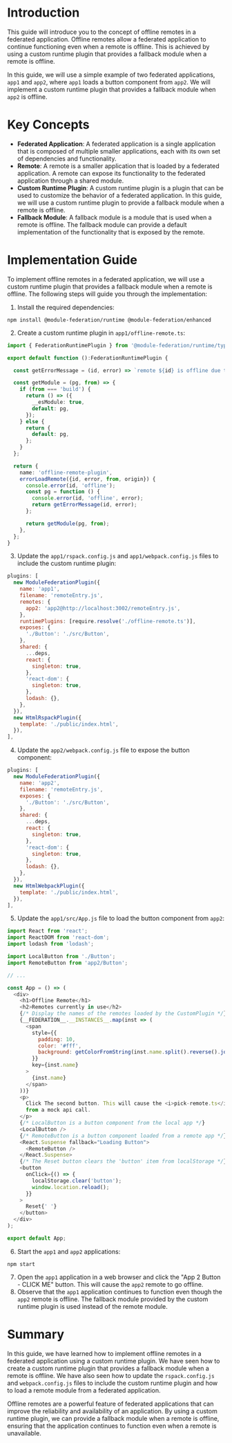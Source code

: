 
 # Introduction

This guide will introduce you to the concept of offline remotes in a federated application. Offline remotes allow a federated application to continue functioning even when a remote is offline. This is achieved by using a custom runtime plugin that provides a fallback module when a remote is offline.

In this guide, we will use a simple example of two federated applications, `app1` and `app2`, where `app1` loads a button component from `app2`. We will implement a custom runtime plugin that provides a fallback module when `app2` is offline.

# Key Concepts

* **Federated Application**: A federated application is a single application that is composed of multiple smaller applications, each with its own set of dependencies and functionality.
* **Remote**: A remote is a smaller application that is loaded by a federated application. A remote can expose its functionality to the federated application through a shared module.
* **Custom Runtime Plugin**: A custom runtime plugin is a plugin that can be used to customize the behavior of a federated application. In this guide, we will use a custom runtime plugin to provide a fallback module when a remote is offline.
* **Fallback Module**: A fallback module is a module that is used when a remote is offline. The fallback module can provide a default implementation of the functionality that is exposed by the remote.

# Implementation Guide

To implement offline remotes in a federated application, we will use a custom runtime plugin that provides a fallback module when a remote is offline. The following steps will guide you through the implementation:

1. Install the required dependencies:
```
npm install @module-federation/runtime @module-federation/enhanced
```
2. Create a custom runtime plugin in `app1/offline-remote.ts`:
```typescript
import { FederationRuntimePlugin } from '@module-federation/runtime/types';

export default function ():FederationRuntimePlugin {

  const getErrorMessage = (id, error) => `remote ${id} is offline due to error: ${error}`;

  const getModule = (pg, from) => {
    if (from === 'build') {
      return () => ({
        __esModule: true,
        default: pg,
      });
    } else {
      return {
        default: pg,
      };
    }
  };

  return {
    name: 'offline-remote-plugin',
    errorLoadRemote({id, error, from, origin}) {
      console.error(id, 'offline');
      const pg = function () {
        console.error(id, 'offline', error);
        return getErrorMessage(id, error);
      };

      return getModule(pg, from);
    },
  };
}
```
3. Update the `app1/rspack.config.js` and `app1/webpack.config.js` files to include the custom runtime plugin:
```javascript
plugins: [
  new ModuleFederationPlugin({
    name: 'app1',
    filename: 'remoteEntry.js',
    remotes: {
      app2: 'app2@http://localhost:3002/remoteEntry.js',
    },
    runtimePlugins: [require.resolve('./offline-remote.ts')],
    exposes: {
      './Button': './src/Button',
    },
    shared: {
      ...deps,
      react: {
        singleton: true,
      },
      'react-dom': {
        singleton: true,
      },
      lodash: {},
    },
  }),
  new HtmlRspackPlugin({
    template: './public/index.html',
  }),
],
```
4. Update the `app2/webpack.config.js` file to expose the button component:
```javascript
plugins: [
  new ModuleFederationPlugin({
    name: 'app2',
    filename: 'remoteEntry.js',
    exposes: {
      './Button': './src/Button',
    },
    shared: {
      ...deps,
      react: {
        singleton: true,
      },
      'react-dom': {
        singleton: true,
      },
      lodash: {},
    },
  }),
  new HtmlWebpackPlugin({
    template: './public/index.html',
  }),
],
```
5. Update the `app1/src/App.js` file to load the button component from `app2`:
```javascript
import React from 'react';
import ReactDOM from 'react-dom';
import lodash from 'lodash';

import LocalButton from './Button';
import RemoteButton from 'app2/Button';

// ...

const App = () => (
  <div>
    <h1>Offline Remote</h1>
    <h2>Remotes currently in use</h2>
    {/* Display the names of the remotes loaded by the CustomPlugin */}
    {__FEDERATION__.__INSTANCES__.map(inst => (
      <span
        style={{
          padding: 10,
          color: '#fff',
          background: getColorFromString(inst.name.split().reverse().join('')),
        }}
        key={inst.name}
      >
        {inst.name}
      </span>
    ))}
    <p>
      Click The second button. This will cause the <i>pick-remote.ts</i> to load remoteEntry urls
      from a mock api call.
    </p>
    {/* LocalButton is a button component from the local app */}
    <LocalButton />
    {/* RemoteButton is a button component loaded from a remote app */}
    <React.Suspense fallback="Loading Button">
      <RemoteButton />
    </React.Suspense>
    {/* The Reset button clears the 'button' item from localStorage */}
    <button
      onClick={() => {
        localStorage.clear('button');
        window.location.reload();
      }}
    >
      Reset{' '}
    </button>
  </div>
);

export default App;
```
6. Start the `app1` and `app2` applications:
```
npm start
```
7. Open the `app1` application in a web browser and click the "App 2 Button - CLICK ME" button. This will cause the `app2` remote to go offline.
8. Observe that the `app1` application continues to function even though the `app2` remote is offline. The fallback module provided by the custom runtime plugin is used instead of the remote module.

# Summary

In this guide, we have learned how to implement offline remotes in a federated application using a custom runtime plugin. We have seen how to create a custom runtime plugin that provides a fallback module when a remote is offline. We have also seen how to update the `rspack.config.js` and `webpack.config.js` files to include the custom runtime plugin and how to load a remote module from a federated application.

Offline remotes are a powerful feature of federated applications that can improve the reliability and availability of an application. By using a custom runtime plugin, we can provide a fallback module when a remote is offline, ensuring that the application continues to function even when a remote is unavailable.